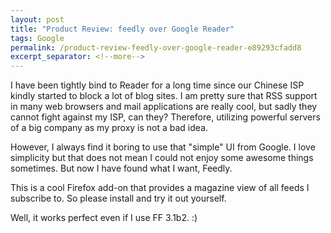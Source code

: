 ```yaml
---
layout: post
title: "Product Review: feedly over Google Reader"
tags: Google
permalink: /product-review-feedly-over-google-reader-e89293cfadd8
excerpt_separator: <!--more-->
---
```

I have been tightly bind to Reader for a long time since our Chinese ISP kindly started to block a lot of blog sites. I am pretty sure that RSS support in many web browsers and mail applications are really cool, but sadly they cannot fight against my ISP, can they? Therefore, utilizing powerful servers of a big company as my proxy is not a bad idea.

However, I always find it boring to use that "simple" UI from Google. I love simplicity but that does not mean I could not enjoy some awesome things sometimes. But now I have found what I want, Feedly.

This is a cool Firefox add-on that provides a magazine view of all feeds I subscribe to. So please install and try it out yourself.

Well, it works perfect even if I use FF 3.1b2. :)
<!--more-->